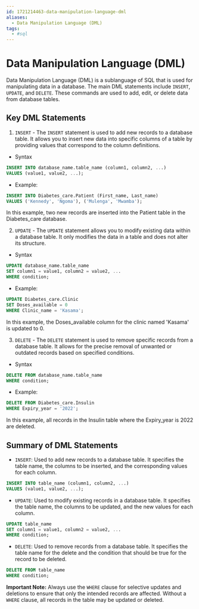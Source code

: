 ```yaml
---
id: 1721214463-data-manipulation-language-dml
aliases:
  - Data Manipulation Language (DML)
tags:
  - #sql
---
```


# Data Manipulation Language (DML)

Data Manipulation Language (DML) is a sublanguage of SQL that is used for manipulating data in a database.
The main DML statements include `INSERT`, `UPDATE`, and `DELETE`. 
These commands are used to add, edit, or delete data from database tables.

## Key DML Statements
1. `INSERT` - The `INSERT` statement is used to add new records to a database table. It allows you to insert new data into specific columns of a table by providing values that correspond to the column definitions.

- Syntax

```sql
INSERT INTO database_name.table_name (column1, column2, ...)
VALUES (value1, value2, ...);
```
- Example:

```sql
INSERT INTO Diabetes_care.Patient (First_name, Last_name)
VALUES ('Kennedy', 'Ngoma'), ('Mulenga', 'Mwamba');
```
In this example, two new records are inserted into the Patient table in the Diabetes_care database.

2. `UPDATE` - The `UPDATE` statement allows you to modify existing data within a database table. It only modifies the data in a table and does not alter its structure.

- Syntax

```sql
UPDATE database_name.table_name
SET column1 = value1, column2 = value2, ...
WHERE condition;
```
- Example:

```sql
UPDATE Diabetes_care.Clinic
SET Doses_available = 0
WHERE Clinic_name = 'Kasama';
```
In this example, the Doses_available column for the clinic named 'Kasama' is updated to 0.

3. `DELETE` - The `DELETE` statement is used to remove specific records from a database table. It allows for the precise removal of unwanted or outdated records based on specified conditions.

- Syntax

```sql
DELETE FROM database_name.table_name
WHERE condition;
```
- Example:

```sql
DELETE FROM Diabetes_care.Insulin
WHERE Expiry_year = '2022';
```
In this example, all records in the Insulin table where the Expiry_year is 2022 are deleted.

## Summary of DML Statements
- `INSERT`: Used to add new records to a database table. It specifies the table name, the columns to be inserted, and the corresponding values for each column.

```sql
INSERT INTO table_name (column1, column2, ...)
VALUES (value1, value2, ...);
```

- `UPDATE`: Used to modify existing records in a database table. It specifies the table name, the columns to be updated, and the new values for each column.

```sql
UPDATE table_name
SET column1 = value1, column2 = value2, ...
WHERE condition;
```
- `DELETE`: Used to remove records from a database table. It specifies the table name for the delete and the condition that should be true for the record to be deleted.

```sql
DELETE FROM table_name
WHERE condition;
```

**Important Note:** Always use the `WHERE` clause for selective updates and deletions to ensure that only the intended records are affected. Without a `WHERE` clause, all records in the table may be updated or deleted.

